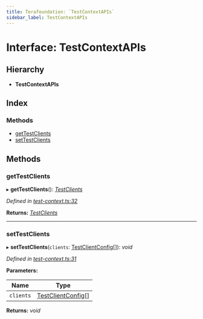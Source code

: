 ```yaml
---
title: Terafoundation: `TestContextAPIs`
sidebar_label: TestContextAPIs
---
```


# Interface: TestContextAPIs

## Hierarchy

* **TestContextAPIs**

## Index

### Methods

* [getTestClients](testcontextapis.md#gettestclients)
* [setTestClients](testcontextapis.md#settestclients)

## Methods

###  getTestClients

▸ **getTestClients**(): *[TestClients](testclients.md)*

*Defined in [test-context.ts:32](https://github.com/terascope/teraslice/blob/d8feecc03/packages/terafoundation/src/test-context.ts#L32)*

**Returns:** *[TestClients](testclients.md)*

___

###  setTestClients

▸ **setTestClients**(`clients`: [TestClientConfig](testclientconfig.md)[]): *void*

*Defined in [test-context.ts:31](https://github.com/terascope/teraslice/blob/d8feecc03/packages/terafoundation/src/test-context.ts#L31)*

**Parameters:**

Name | Type |
------ | ------ |
`clients` | [TestClientConfig](testclientconfig.md)[] |

**Returns:** *void*
